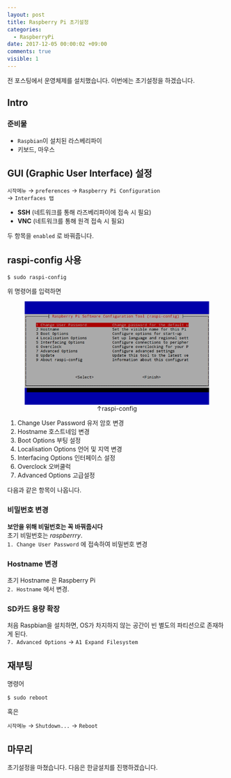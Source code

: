 ```yaml
---
layout: post
title: Raspberry Pi 초기설정
categories:
  - RaspberryPi
date: 2017-12-05 00:00:02 +09:00
comments: true
visible: 1
---
```


전 포스팅에서 운영체제를 설치했습니다. 이번에는 초기설정을 하겠습니다.


## Intro
### 준비물
- `Raspbian`이 설치된 라스베리파이
- 키보드, 마우스

## GUI (Graphic User Interface) 설정
`시작메뉴` &rarr; `preferences` &rarr; `Raspberry Pi Configuration` <br/>
&rarr; `Interfaces 탭`
- **SSH** (네트워크를 통해 라즈베리파이에 접속 시 필요)
- **VNC** (네트워크를 통해 원격 접속 시 필요)

두 항목을 `enabled` 로 바꿔줍니다.

## raspi-config 사용
```
$ sudo raspi-config
```
위 명령어를 입력하면
<figure>
<img src="/assets/posts/20171205/201.png" width="500" align="middle">
<figcaption align="middle">
&uarr;raspi-config
</figcaption>
</figure>

1. Change User Password 유저 암호 변경
2. Hostname 호스트네임 변경
3. Boot Options 부팅 설정
4. Localisation Options 언어 및 지역 변경
5. Interfacing Options 인터페이스 설정
6. Overclock 오버쿨럭
7. Advanced Options 고급설정

다음과 같은 항목이 나옵니다.

### 비밀번호 변경
**보안을 위해 비밀번호는 꼭 바꿔줍시다** <br/>
초기 비밀번호는 *raspberrry*. <br/>
`1. Change User Password` 에 접속하여 비밀번호 변경

### Hostname 변경
초기 Hostname 은 Raspberry Pi <br/>
`2. Hostname` 에서 변경.

### SD카드 용량 확장
처음 Raspbian을 설치하면, OS가 차지하지 않는 공간이 빈 별도의 파티션으로 존재하게 된다. <br/>
`7. Advanced Options` &rarr; `A1 Expand Filesystem`

## 재부팅
명령어
```
$ sudo reboot
```
혹은

 `시작메뉴` &rarr; `Shutdown...` &rarr; `Reboot`


## 마무리
초기설정을 마쳤습니다. 다음은 한글설치를 진행하겠습니다.
